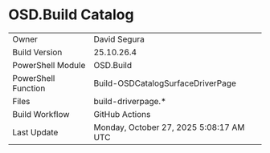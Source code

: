 ﻿# OSD.Build Catalog

| | |
|-|-|
| Owner | David Segura |
| Build Version | 25.10.26.4 |
| PowerShell Module | OSD.Build |
| PowerShell Function | Build-OSDCatalogSurfaceDriverPage |
| Files | build-driverpage.* |
| Build Workflow | GitHub Actions |
| Last Update | Monday, October 27, 2025 5:08:17 AM UTC |
